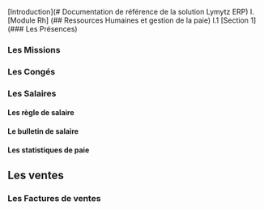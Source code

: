  [Introduction](# Documentation de référence de la solution Lymytz ERP)
 I.[Module Rh] (## Ressources Humaines et gestion de la paie)
    I.1 [Section 1](### Les Présences)
  ### Les Missions
  ### Les Congés
  ### Les Salaires
  #### Les règle de salaire
  #### Le bulletin de salaire
  #### Les statistiques de paie
  ## Les ventes
  ### Les Factures de ventes
  ### 

